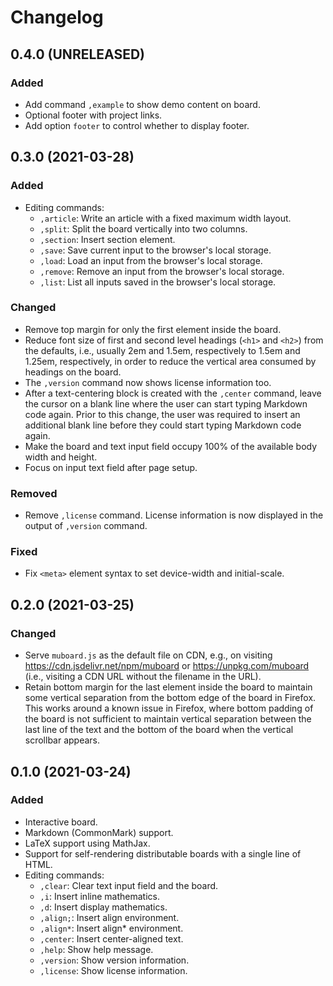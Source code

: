 Changelog
=========

0.4.0 (UNRELEASED)
------------------

### Added

- Add command `,example` to show demo content on board.
- Optional footer with project links.
- Add option `footer` to control whether to display footer.


0.3.0 (2021-03-28)
------------------

### Added

- Editing commands:
  - `,article`: Write an article with a fixed maximum width layout.
  - `,split`: Split the board vertically into two columns.
  - `,section`: Insert section element.
  - `,save`: Save current input to the browser's local storage.
  - `,load`: Load an input from the browser's local storage.
  - `,remove`: Remove an input from the browser's local storage.
  - `,list`: List all inputs saved in the browser's local storage.


### Changed

- Remove top margin for only the first element inside the board.
- Reduce font size of first and second level headings (`<h1>` and
  `<h2>`) from the defaults, i.e., usually 2em and 1.5em, respectively
  to 1.5em and 1.25em, respectively, in order to reduce the vertical
  area consumed by headings on the board.
- The `,version` command now shows license information too.
- After a text-centering block is created with the `,center` command,
  leave the cursor on a blank line where the user can start typing
  Markdown code again. Prior to this change, the user was required to
  insert an additional blank line before they could start typing
  Markdown code again.
- Make the board and text input field occupy 100% of the available
  body width and height.
- Focus on input text field after page setup.


### Removed

- Remove `,license` command. License information is now displayed in
  the output of `,version` command.


### Fixed

- Fix `<meta>` element syntax to set device-width and initial-scale.


0.2.0 (2021-03-25)
------------------

### Changed

- Serve `muboard.js` as the default file on CDN, e.g., on visiting
  https://cdn.jsdelivr.net/npm/muboard or https://unpkg.com/muboard
  (i.e., visiting a CDN URL without the filename in the URL).
- Retain bottom margin for the last element inside the board to
  maintain some vertical separation from the bottom edge of the board
  in Firefox. This works around a known issue in Firefox, where bottom
  padding of the board is not sufficient to maintain vertical
  separation between the last line of the text and the bottom of the
  board when the vertical scrollbar appears.


0.1.0 (2021-03-24)
------------------

### Added

- Interactive board.
- Markdown (CommonMark) support.
- LaTeX support using MathJax.
- Support for self-rendering distributable boards with a single line
  of HTML.
- Editing commands:
  - `,clear`: Clear text input field and the board.
  - `,i`: Insert inline mathematics.
  - `,d`: Insert display mathematics.
  - `,align;`: Insert align environment.
  - `,align*`: Insert align* environment.
  - `,center`: Insert center-aligned text.
  - `,help`: Show help message.
  - `,version`: Show version information.
  - `,license`: Show license information.
